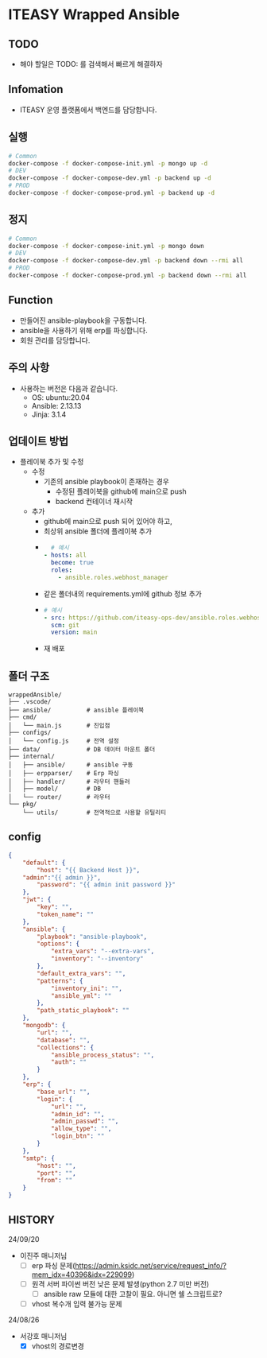 # ITEASY Wrapped Ansible

TODO
---------
- 해야 할일은 TODO: 를 검색해서 빠르게 해결하자

Infomation
---------
- ITEASY 운영 플랫폼에서 백엔드를 담당합니다.

실행
---------
```sh
# Common
docker-compose -f docker-compose-init.yml -p mongo up -d
# DEV
docker-compose -f docker-compose-dev.yml -p backend up -d
# PROD
docker-compose -f docker-compose-prod.yml -p backend up -d
```

정지
---------
```sh
# Common
docker-compose -f docker-compose-init.yml -p mongo down
# DEV
docker-compose -f docker-compose-dev.yml -p backend down --rmi all
# PROD
docker-compose -f docker-compose-prod.yml -p backend down --rmi all
```

Function
---------
- 만들어진 ansible-playbook을 구동합니다.
- ansible을 사용하기 위해 erp를 파싱합니다.
- 회원 관리를 담당합니다.

주의 사항
---------
- 사용하는 버전은 다음과 같습니다.
  - OS: ubuntu:20.04
  - Ansible: 2.13.13
  - Jinja: 3.1.4

업데이트 방법
---------
- 플레이북 추가 및 수정
  - 수정
    - 기존의 ansible playbook이 존재하는 경우
      - 수정된 플레이북을 github에 main으로 push
      - backend 컨테이너 재시작
  - 추가
      - github에 main으로 push 되어 있어야 하고,
      - 최상위 ansible 폴더에 플레이북 추가
      - ```yaml
          # 예시
        - hosts: all
          become: true
          roles:
            - ansible.roles.webhost_manager
        ```
      - 같은 폴더내의 requirements.yml에 github 정보 추가
      - ```yml
        # 예시
        - src: https://github.com/iteasy-ops-dev/ansible.roles.webhost_manager.git
          scm: git
          version: main
        ```
      - 재 배포

폴더 구조
---------
```
wrappedAnsible/
├── .vscode/
├── ansible/          # ansible 플레이북
├── cmd/
│   └── main.js       # 진입점
├── configs/
│   └── config.js     # 전역 설정
├── data/             # DB 데이터 마운트 폴더
├── internal/
│   ├── ansible/      # ansible 구동
│   ├── erpparser/    # Erp 파싱
│   ├── handler/      # 라우터 핸들러
│   ├── model/        # DB
│   └── router/       # 라우터
└── pkg/
    └── utils/        # 전역적으로 사용할 유틸리티
```

config
---------
```json
{
	"default": {
		"host": "{{ Backend Host }}",
    "admin":"{{ admin }}",
		"password": "{{ admin init password }}"
	},
	"jwt": {
		"key": "",
		"token_name": ""
	},
	"ansible": {
		"playbook": "ansible-playbook",
		"options": {
			"extra_vars": "--extra-vars",
			"inventory": "--inventory"
		},
		"default_extra_vars": "",
		"patterns": {
			"inventory_ini": "",
			"ansible_yml": ""
		},
		"path_static_playbook": ""
	},
	"mongodb": {
		"url": "",
		"database": "",
		"collections": {
			"ansible_process_status": "",
			"auth": ""
		}
	},
	"erp": {
		"base_url": "",
		"login": {
			"url": "",
			"admin_id": "",
			"admin_passwd": "",
			"allow_type": "",
			"login_btn": ""
		}
	},
	"smtp": {
		"host": "",
		"port": "",
		"from": ""
	}
}
```

HISTORY
---------
24/09/20
- 이진주 매니저님
  - [ ] erp 파싱 문제(https://admin.ksidc.net/service/request_info/?mem_idx=40396&idx=229099)
  - [ ] 원격 서버 파이썬 버전 낮은 문제 발생(python 2.7 미만 버전)
    - [ ] ansible raw 모듈에 대한 고찰이 필요. 아니면 쉘 스크립트로?
  - [ ] vhost 복수개 입력 불가능 문제

24/08/26
- 서강호 매니저님
  - [x] vhost의 경로변경